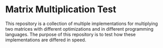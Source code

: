 # Matrix Multiplication Test

This repository is a collection of multiple implementations for multiplying two matrices with different optimizations and in different programming languages. The purpose of this repository is to test how these implementations are differed in speed.
